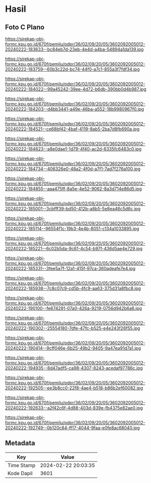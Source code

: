 # Hasil

## Foto C Plano

https://sirekap-obj-formc.kpu.go.id/670f/pemilu/pdpr/36/02/09/20/05/3602092005012-20240222-183633--bc84eb7d-23eb-4e4d-a4ba-54894a1da139.jpg

https://sirekap-obj-formc.kpu.go.id/670f/pemilu/pdpr/36/02/09/20/05/3602092005012-20240222-183759--60b3c22d-bc74-44f0-a7c1-855a3f7fdf34.jpg

https://sirekap-obj-formc.kpu.go.id/670f/pemilu/pdpr/36/02/09/20/05/3602092005012-20240222-184022--99a45242-39ee-4d72-b6db-390bb0d4b987.jpg

https://sirekap-obj-formc.kpu.go.id/670f/pemilu/pdpr/36/02/09/20/05/3602092005012-20240222-184203--d4bb3441-a49e-46ba-a552-18b9980967f0.jpg

https://sirekap-obj-formc.kpu.go.id/670f/pemilu/pdpr/36/02/09/20/05/3602092005012-20240222-184521--ce68bf42-4baf-4119-8ab5-2ba7d8fb690a.jpg

https://sirekap-obj-formc.kpu.go.id/670f/pemilu/pdpr/36/02/09/20/05/3602092005012-20240222-184623--a8e0dae1-1d79-4f40-ac2d-6335fc6483c0.jpg

https://sirekap-obj-formc.kpu.go.id/670f/pemilu/pdpr/36/02/09/20/05/3602092005012-20240222-184734--406326e0-48a2-4f0d-a7f1-7ad7f276a100.jpg

https://sirekap-obj-formc.kpu.go.id/670f/pemilu/pdpr/36/02/09/20/05/3602092005012-20240222-184855--aaa475ff-8a5e-4e52-9062-8a3d714e86d5.jpg

https://sirekap-obj-formc.kpu.go.id/670f/pemilu/pdpr/36/02/09/20/05/3602092005012-20240222-185001--3cbfff39-bd50-412b-a8b5-5e8ea46c5d6c.jpg

https://sirekap-obj-formc.kpu.go.id/670f/pemilu/pdpr/36/02/09/20/05/3602092005012-20240222-185114--96554f1c-19b3-4e4b-8051-c134a1033895.jpg

https://sirekap-obj-formc.kpu.go.id/670f/pemilu/pdpr/36/02/09/20/05/3602092005012-20240222-185221--6c02b5da-9c61-4c54-b97f-436d5ae4e729.jpg

https://sirekap-obj-formc.kpu.go.id/670f/pemilu/pdpr/36/02/09/20/05/3602092005012-20240222-185331--3fee5a7f-12a1-415f-97ca-360adeafe7e4.jpg

https://sirekap-obj-formc.kpu.go.id/670f/pemilu/pdpr/36/02/09/20/05/3602092005012-20240222-185938--7c8c07c9-cd5b-4fc9-aa63-375d31a8fbc8.jpg

https://sirekap-obj-formc.kpu.go.id/670f/pemilu/pdpr/36/02/09/20/05/3602092005012-20240222-190100--fe674291-07a0-426a-9219-0756d942b6a6.jpg

https://sirekap-obj-formc.kpu.go.id/670f/pemilu/pdpr/36/02/09/20/05/3602092005012-20240222-190302--25554180-7dfe-47fc-b525-e4e243f26f55.jpg

https://sirekap-obj-formc.kpu.go.id/670f/pemilu/pdpr/36/02/09/20/05/3602092005012-20240222-190414--9cff046e-6b25-49b2-9405-9a47ea91d7a1.jpg

https://sirekap-obj-formc.kpu.go.id/670f/pemilu/pdpr/36/02/09/20/05/3602092005012-20240222-194935--8d47adf5-ca98-4307-8243-acedaf97786c.jpg

https://sirekap-obj-formc.kpu.go.id/670f/pemilu/pdpr/36/02/09/20/05/3602092005012-20240222-192505--ee3b8cc0-22f8-4ae4-b518-b86b2ef60082.jpg

https://sirekap-obj-formc.kpu.go.id/670f/pemilu/pdpr/36/02/09/20/05/3602092005012-20240222-192633--a2f42c6f-4d88-403d-839e-fb4375e82ae0.jpg

https://sirekap-obj-formc.kpu.go.id/670f/pemilu/pdpr/36/02/09/20/05/3602092005012-20240222-192749--0b120c84-ff17-4044-9faa-e0fe8ac68040.jpg


## Metadata

| Key        | Value               |
| ---------- | ------------------- |
| Time Stamp | 2024-02-22 20:03:35 |
| Kode Dapil | 3601                |




